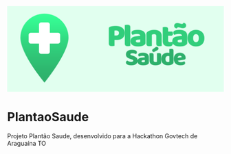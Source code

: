 ![Plantão Saúde Banner](/Banner_github.png)
# PlantaoSaude
 Projeto Plantão Saude, desenvolvido para a Hackathon Govtech de Araguaína TO


